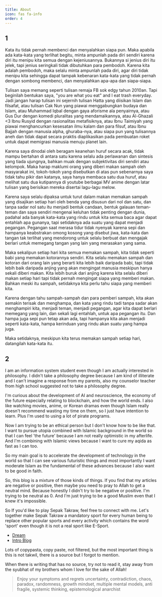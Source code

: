 ```yaml
---
title: About
icon: fas fa-info
order: 4
---
```


## 1

Kata itu tidak pernah membenci dan menyalahkan siapa pun. Maka apabila ada kata-kata yang terlihat begitu, minta ampunlah pada diri sendiri karena diri itu menipu kita semua dengan kejeniusannya. Bukannya si jenius diri itu jelek, tapi jenius seringkali tidak dibutuhkan para pembodoh. Karena kita adalah pembodoh, maka selalu minta ampunlah pada diri, agar diri tidak menipu kita sehingga dapat tampak kebenaran kata-kata yang tidak pernah dengan sombong membenci, dan menyalahkan apa-apa dan siapa-siapa.

Tulisan saya memang seperti tulisan remaja FB sok edgy tahun 2010an. Tapi beginilah bentukan saya, "you are what you eat" and I eat trash everyday. Jadi jangan harap tulisan ini sejernih tulisan Hatta yang diisikan Islam dan filsafat, atau tulisan Cak Nun yang piawai menggabungkan budaya dan Islam, atau Muhammad Iqbal dengan gaya aforisme ala penyairnya, atau Gus Dur dengan komedi pluralitas yang mendamaikannya, atau Al-Ghazali <3 Ibnu Rusyid dengan rasionalitas metafisiknya, atau Ibnu Taimiyah yang piawai menghancurkan kesesatan ilmu kalam dan para filsuf, atau Ibnu Bajjah dengan manusia alpha, ghuraba-nya, atau siapa pun yang tulisannya aneh dan tidak dapat secara praktis diaplikasikan pada pembuatan roket untuk dapat memigrasi manusia menuju planet lain.

Karena saya dinodai oleh beragam keanehan huruf secara acak, tidak mampu bertahan di antara satu karena selalu ada perlawanan dan sintesis yang tiada ujungnya, bahkan muak dengan subjektivitas diri sendiri atau kelompok. Maka harap maklumi orang yang diberi makan sampah oleh masyarakat ini, tokoh-tokoh yang disebutkan di atas pun sebenarnya saya tidak tahu pikir dan katanya, saya hanya membaca satu dua huruf, atau melihat satu dua kutipannya di youtube berbagai MV anime dengan latar tulisan yang berisikan mereka disertai lagu-lagu melow.

Karena saya selalu dipaksa untuk turut dalam makan memakan sampah yang disajikan setiap hari oleh benda yang disusun dari nol dan satu, dan tanpa sadar nol satu itu menjadi bentuk candaan, bentuk galauan teman-teman dan saya sendiri mengenai keluhan tidak penting dengan dunia, padahal ada banyak kata-kata yang rindu untuk kita semua baca agar dapat entahlah apa gunanya, tapi setidaknya ada suatu yang dapat menjadi pegangan. Pegangan saat merasa tidur tidak nyenyak karena sepi dan hampanya keabstrakan omong kosong yang disebut jiwa, kata-kata dan tangan tak terlihat yang mendorong untuk selalu berbuat dan mengajak berlari untuk memegang tangan yang lain yang merasakan yang sama.

Maka sekalipun setiap hari kita semua memakan sampah, kita tidak seperti babi yang memakan kotorannya sendiri. Kita selalu memakan sampah dan kotoran dari orang lain yang berarti kita lebih baik daripada babi, tapi tidak lebih baik daripada anjing yang akan mengingat manusia meskipun hanya sekali diberi makan. Kita lebih buruk dari anjing karena kita selalu diberi makan setiap hari tapi tidak pernah mengingat siapa yang memberi makan. Bahkan meski itu sampah, setidaknya kita perlu tahu siapa yang memberi kita. 

Karena dengan tahu sampah-sampah dan para pemberi sampah, kita akan semakin terisak dan menghampa, dan kata yang rindu tadi tanpa sadar akan menghampiri kita, menjadi teman, menjadi pegangan, agar kita dapat berlari memegang yang lain, dan sekali lagi entahlah, untuk apa pegangan itu. Dan hampa juga sepi pun tetap akan ada, tapi hampanya kita akan menjadi seperti kata-kata, hampa kerinduan yang rindu akan suatu yang hampa juga.

Maka setidaknya, meskipun kita terus memakan sampah setiap hari, datangilah kata-kata itu.

## 2

I am an information system student even though I am actually interested in philosophy. I didn't take a philosophy degree because I am kind of illiterate and I can't imagine a response from my parents, also my counselor teacher from high school suggested not to take a philosophy degree.

I'm curious about the development of AI and neuroscience, the economy of the future especially relating to blockchain, and how the world ends. I also like watching movies, anime, or Korean dramas even though Islam really doesn't recommend wasting my time on them, so I just have intention to learn. Plus I'm used to using a lot of pirate programs.

Now I am trying to be an ethical person but I don't know how to be like that. I want to pursue utopia combined with Islamic background in the world so that I can feel 'the future' because I am not really optimistic in my afterlife. And I'm combining with Islamic views because I want to cure my aqida as fast as I can too.

So my main goal is to accelerate the development of technology in the world so that I can see various futuristic things and most importantly I want moderate Islam as the fundamental of these advances because I also want to be good in faith.

So, this blog is a mixture of those kinds of things. If you find that my articles are negative or positive, then maybe you need to pray to Allah to get a neutral mind. Because honestly I didn't try to be negative or positive. I'm trying to be neutral as 0. And I'm just trying to be a good Muslim even that I knew it's impossible.

So If you'd like to play Sepak Takraw, feel free to connect with me. Let's together make Sepak Takraw a mandatory sport for every human being to replace other popular sports and every activity which contains the word 'sport' even though it is not a real sport like E-Sport.

- [Dream](https://drive.google.com/file/d/1ulV2rb0i3AlNCFBvs3xnqn8osNiswn-1/view?usp=sharing)
- [Intro Blog](/post/2020-05-24-intro/)

Lots of copypasta, copy paste, not filtered, but the most important thing is this is not takwil, there is a source but I forgot to mention.

When there is writing that has no source, try not to read it, stay away from the syubhat of my brothers whom I love for the sake of Allah!

> Enjoy your symptoms and regrets
> uncertainty, contradiction, chaos, paradox, randomness, growth mindset, multiple mental models, anti fragile, systemic thinking, epistemological anarchist